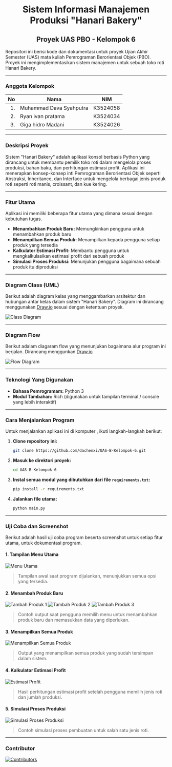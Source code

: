 <div align="center">

# Sistem Informasi Manajemen Produksi "Hanari Bakery"
## Proyek UAS PBO - Kelompok 6

</div>

Repositori ini berisi kode dan dokumentasi untuk proyek Ujian Akhir Semester (UAS) mata kuliah Pemrograman Berorientasi Objek (PBO). Proyek ini mengimplementasikan sistem manajemen untuk sebuah toko roti Hanari Bakery.

---

### Anggota Kelompok

| No | Nama | NIM |
|--:|--|--|
|1.|Muhammad Dava Syahputra|K3524058|
|2.|Ryan ivan pratama|K3524034|
|3.|Giga hidro Madani|K3524026|

---

### Deskripsi Proyek

Sistem "Hanari Bakery" adalah aplikasi konsol berbasis Python yang dirancang untuk membantu pemilik toko roti dalam mengelola proses produksi, bahan baku, dan perhitungan estimasi profit. Aplikasi ini menerapkan konsep-konsep inti Pemrograman Berorientasi Objek seperti Abstraksi, Inheritance, dan Interface untuk mengelola berbagai jenis produk roti seperti roti manis, croissant, dan kue kering.

---

### Fitur Utama

Aplikasi ini memiliki beberapa fitur utama yang dimana sesuai dengan kebutuhan tugas.

* **Menambahkan Produk Baru:** Memungkinkan pengguna untuk menambahkan produk baru
* **Menampilkan Semua Produk:** Menampilkan kepada pengguna setiap produk yang tersedia
* **Kalkulator Estimasi Profit:** Membantu pengguna untuk mengkalkulasikan estimasi profit dari sebuah produk
* **Simulasi Proses Produksi:** Menunjukan pengguna bagaimana sebuah produk itu diproduksi

---

### Diagram Class (UML)

Berikut adalah diagram kelas yang menggambarkan arsitektur dan hubungan antar kelas dalam sistem "Hanari Bakery". Diagram ini dirancang menggunakan [Draw.io](https://app.diagrams.net) sesuai dengan ketentuan proyek.

![Class Diagram](media/Diagram_Class.drawio.svg)

---

### Diagram Flow

Berikut adalam diagaram flow yang menunjukan bagaimana alur program ini berjalan. Dirancang menggunkan [Draw.io](https://app.diagrams.net)

![Flow Diagram](media/Diagram_Flow.drawio.svg)

---

### Teknologi Yang Digunakan

* **Bahasa Pemrogramam:** Python 3
* **Modul Tambahan:** Rich (digunakan untuk tampilan terminal / console yang lebih interaktif)

---

### Cara Menjalankan Program

Untuk menjalankan aplikasi ini di komputer , ikuti langkah-langkah berikut:

1.  **Clone repository ini:**
    ```bash
    git clone https://github.com/dachenxi/UAS-B-Kelompok-6.git
    ```

2.  **Masuk ke direktori proyek:**
    ```bash
    cd UAS-B-Kelompok-6
    ```

3. **Instal semua modul yang dibutuhkan dari file `requirements.txt`:**
    ```bash
    pip install -r requirements.txt
    ```

4.  **Jalankan file utama:**
    ```bash
    python main.py
    ```
---

### Uji Coba dan Screenshot

Berikut adalah hasil uji coba program beserta screenshot untuk setiap fitur utama, untuk dokumentasi program.

#### 1. Tampilan Menu Utama
![Menu Utama](media/screenshot/Menu_Utama.png)
> Tampilan awal saat program dijalankan, menunjukkan semua opsi yang tersedia.

#### 2. Menambah Produk Baru
![Tambah Produk 1](media/screenshot/Tambah_Produk_1.png)
![Tambah Produk 2](media/screenshot/Tambah_Produk_2.png)
![Tambah Produk 3](media/screenshot/Tambah_Produk_3.png)
> Contoh output saat pengguna memilih menu untuk menambahkan produk baru dan memasukkan data yang diperlukan.

#### 3. Menampilkan Semua Produk
![Menampilkan Semua Produk](media/screenshot/Tampilkan_Produk.png)
> Output yang menampilkan semua produk yang sudah tersimpan dalam sistem.

#### 4. Kalkulator Estimasi Profit
![Estimasi Profit](media/screenshot/Estimasi_Profit.png)
> Hasil perhitungan estimasi profit setelah pengguna memilih jenis roti dan jumlah produksi.

#### 5. Simulasi Proses Produksi
![Simulasi Proses Produksi](media/screenshot/Simulasi_Proses.png)
> Contoh simulasi proses pembuatan untuk salah satu jenis roti.


---

### Contributor

[![Contributors](https://contrib.rocks/image?repo=Dachenxi/UAS-B-Kelompok-6)](https://github.com/dachenxi/UAS-B-Kelompok-6/graphs/contributors)
